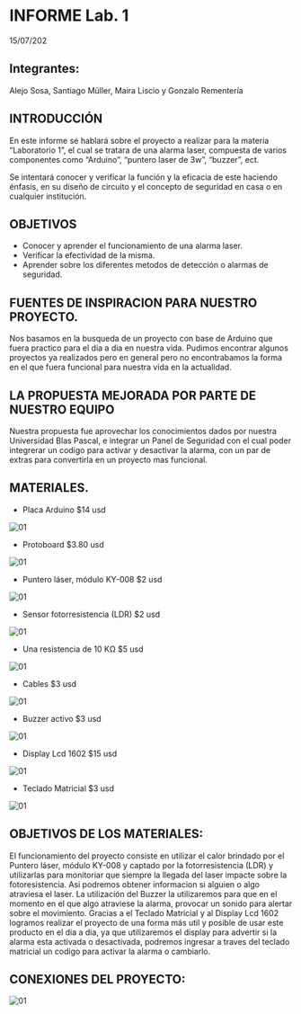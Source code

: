 # INFORME Lab. 1	
15/07/202

## Integrantes: 
Alejo Sosa, Santiago Müller, Maira Liscio y Gonzalo Rementería 

## INTRODUCCIÓN

En este informe se hablará sobre el proyecto a realizar para la materia “Laboratorio 1”, el cual se tratara de una alarma laser, compuesta de varios componentes como “Arduino”, “puntero laser de 3w”, “buzzer”, ect.

Se intentará conocer y verificar la función y la eficacia de este haciendo énfasis, en  su  diseño  de  circuito  y  el concepto de seguridad en casa o en cualquier institución.


## OBJETIVOS	
* Conocer y aprender el funcionamiento de una alarma laser.
* Verificar la efectividad de la misma.
* Aprender sobre los diferentes metodos de detección o alarmas de seguridad.	 	

## FUENTES DE INSPIRACION PARA NUESTRO PROYECTO.
Nos basamos en la busqueda de un proyecto con base de Arduino que fuera practico para el dia a dia en nuestra vida. 
Pudimos encontrar algunos proyectos ya realizados pero en general pero no encontrabamos la forma en el que fuera funcional para nuestra vida en la actualidad.

## LA PROPUESTA MEJORADA POR PARTE DE NUESTRO EQUIPO	
Nuestra propuesta fue aprovechar los conocimientos dados por nuestra Universidad Blas Pascal, e integrar un Panel de Seguridad con el cual poder integrerar un codigo para activar y desactivar la alarma, con un par de extras para convertirla en un proyecto mas funcional.

## MATERIALES.

* Placa Arduino  $14 usd

![01](Imagenes/Imagen1.png)
* Protoboard $3.80 usd

![01](Imagenes/Imagen2.png)
* Puntero láser, módulo KY-008 $2 usd
 
 ![01](Imagenes/Imagen3.png)
* Sensor fotorresistencia (LDR) $2 usd
 
 ![01](Imagenes/Imagen4.png)
* Una resistencia de 10 KΩ   $5 usd

![01](Imagenes/Imagen5.png)
* Cables  $3 usd

![01](Imagenes/Imagen6.png) 
* Buzzer activo $3 usd 

![01](Imagenes/Imagen7.png) 
* Display Lcd 1602 $15 usd

![01](Imagenes/Imagen8.png) 
* Teclado Matricial $3 usd

![01](Imagenes/Imagen9.png) 
## OBJETIVOS DE LOS MATERIALES:

El funcionamiento del proyecto consiste en utilizar el calor brindado por el Puntero láser, módulo KY-008 y captado por la  fotorresistencia (LDR) y utilizarlas para monitoriar que siempre la llegada del laser impacte sobre la fotoresistencia. Asi podremos obtener informacion si alguien o algo atraviesa el laser.
La utilización del Buzzer la utilizaremos para que en el momento en el que algo atraviese la alarma, provocar un sonido para alertar sobre el movimiento.
Gracias a el Teclado Matricial y al Display Lcd 1602 logramos realizar el proyecto de una forma más util y posible de usar este producto en el dia a dia, ya que utilizaremos el display para advertir si la alarma esta activada o desactivada, podremos ingresar a traves del teclado matricial un codigo para activar la alarma o cambiarlo.

## CONEXIONES DEL PROYECTO: 	

![01](Imagenes/Imagen10.png)
